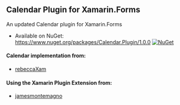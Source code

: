 ## Calendar Plugin for Xamarin.Forms

An updated Calendar plugin for Xamarin.Forms

* Available on NuGet: https://www.nuget.org/packages/Calendar.Plugin/1.0.0  [![NuGet](https://img.shields.io/nuget/v/Calendar.Plugin.svg?label=NuGet)](https://www.nuget.org/packages/Calendar.Plugin)

#### Calendar implementation from:
* [rebeccaXam](https://github.com/rebeccaXam)

#### Using the Xamarin Plugin Extension from:
* [jamesmontemagno](https://github.com/jamesmontemagno)
